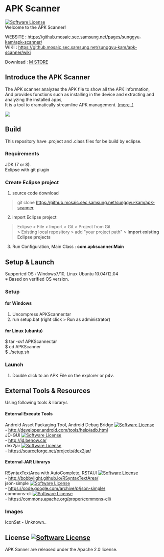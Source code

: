 # APK Scanner 
[![Software License](https://img.shields.io/badge/license-Apache%202.0-brightgreen.svg)](https://github.mosaic.sec.samsung.net/sunggyu-kam/apk-scanner/blob/master/LICENSE)  
Welcome to the APK Scanner!  

WEBSITE : https://github.mosaic.sec.samsung.net/pages/sunggyu-kam/apk-scanner/  
WIKI : https://github.mosaic.sec.samsung.net/sunggyu-kam/apk-scanner/wiki  

Download : [M STORE](http://mosaic.sec.samsung.net/kms/wagleLayout.do?method=link&type=store.application&id=93478035)

## Introduce the APK Scanner  
The APK scanner analyzes the APK file to show all the APK information,  
And provides functions such as installing in the device and extracting and analyzing the installed apps,  
It is a tool to dramatically streamline APK management. [(more..)](https://github.mosaic.sec.samsung.net/pages/sunggyu-kam/apk-scanner/)

![](https://github.mosaic.sec.samsung.net/sunggyu-kam/apk-scanner/blob/gh-pages/img/manual/apk-scanner-launch-img.png)

## Build
This repository have .project and .class files for be build by eclipse.

### Requirements
JDK (7 or 8).  
Eclipse with git plugin

### Create Eclipse project  
1. source code download  
> git clone https://github.mosaic.sec.samsung.net/sunggyu-kam/apk-scanner  

2. import Eclipse project  
> Eclipse > File > Import > Git > Project from Git  
> \> Existing local repository > add "your project path" > <b>Import existing Eclipse projects</b>  

3. Run Configuration, Main Class : <b>com.apkscanner.Main</b>  

## Setup & Launch  
Supported OS : Windows7/10, Linux Ubuntu 10.04/12.04  
※ Based on verified OS version.  

### Setup  

#### for Windows  
1. Uncompress APKScanner.tar  
2. run setup.bat (right click > Run as administrator)  

#### for Linux (ubuntu)  
$ tar -xvf APKScanner.tar  
$ cd APKScanner  
$ ./setup.sh  

### Launch
1. Double click to an APK File on the explorer or p4v.  


## External Tools & Resources  
Using following tools & librarys  

#### External Execute Tools  
Android Asset Packaging Tool, Android Debug Bridge [![Software License](https://img.shields.io/badge/license-Attribution%202.5-brightgreen.svg)](https://developer.android.com/license.html)  
\- http://developer.android.com/tools/help/adb.html  
JD-GUI [![Software License](https://img.shields.io/badge/license-GPLv3-brightgreen.svg)](https://github.com/java-decompiler/jd-gui/blob/master/LICENSE)  
\- http://jd.benow.ca/  
dex2jar [![Software License](https://img.shields.io/badge/license-Apache%202.0-brightgreen.svg)](http://www.apache.org/licenses/LICENSE-2.0)  
\- https://sourceforge.net/projects/dex2jar/  

#### External JAR Librarys  
RSyntaxTextArea with AutoComplete, RSTAUI [![Software License](https://img.shields.io/badge/license-BSD-brightgreen.svg)](https://github.com/bobbylight/RSyntaxTextArea/blob/master/src/main/dist/RSyntaxTextArea.License.txt)  
\- http://bobbylight.github.io/RSyntaxTextArea/  
json-simple [![Software License](https://img.shields.io/badge/license-Apache%202.0-brightgreen.svg)](https://github.com/fangyidong/json-simple/blob/master/LICENSE.txt)  
\- https://code.google.com/archive/p/json-simple/  
commons-cli [![Software License](https://img.shields.io/badge/license-Apache%202.0-brightgreen.svg)](http://www.apache.org/licenses/)  
\- https://commons.apache.org/proper/commons-cli/  

### Images  
IconSet - Unknown..  


## License [![Software License](https://img.shields.io/badge/license-Apache%202.0-brightgreen.svg)](https://github.mosaic.sec.samsung.net/sunggyu-kam/apk-scanner/blob/master/LICENSE)  
APK Sanner are released under the Apache 2.0 license.  

